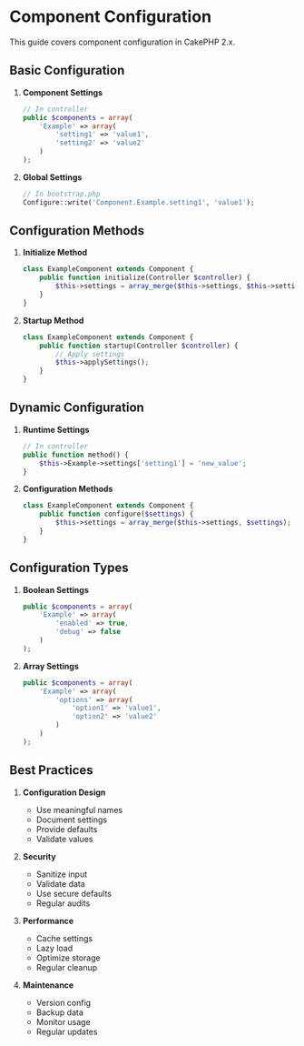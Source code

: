 # Component Configuration

This guide covers component configuration in CakePHP 2.x.

## Basic Configuration

1. **Component Settings**
   ```php
   // In controller
   public $components = array(
       'Example' => array(
           'setting1' => 'value1',
           'setting2' => 'value2'
       )
   );
   ```

2. **Global Settings**
   ```php
   // In bootstrap.php
   Configure::write('Component.Example.setting1', 'value1');
   ```

## Configuration Methods

1. **Initialize Method**
   ```php
   class ExampleComponent extends Component {
       public function initialize(Controller $controller) {
           $this->settings = array_merge($this->settings, $this->settings);
       }
   }
   ```

2. **Startup Method**
   ```php
   class ExampleComponent extends Component {
       public function startup(Controller $controller) {
           // Apply settings
           $this->applySettings();
       }
   }
   ```

## Dynamic Configuration

1. **Runtime Settings**
   ```php
   // In controller
   public function method() {
       $this->Example->settings['setting1'] = 'new_value';
   }
   ```

2. **Configuration Methods**
   ```php
   class ExampleComponent extends Component {
       public function configure($settings) {
           $this->settings = array_merge($this->settings, $settings);
       }
   }
   ```

## Configuration Types

1. **Boolean Settings**
   ```php
   public $components = array(
       'Example' => array(
           'enabled' => true,
           'debug' => false
       )
   );
   ```

2. **Array Settings**
   ```php
   public $components = array(
       'Example' => array(
           'options' => array(
               'option1' => 'value1',
               'option2' => 'value2'
           )
       )
   );
   ```

## Best Practices

1. **Configuration Design**
   - Use meaningful names
   - Document settings
   - Provide defaults
   - Validate values

2. **Security**
   - Sanitize input
   - Validate data
   - Use secure defaults
   - Regular audits

3. **Performance**
   - Cache settings
   - Lazy load
   - Optimize storage
   - Regular cleanup

4. **Maintenance**
   - Version config
   - Backup data
   - Monitor usage
   - Regular updates 